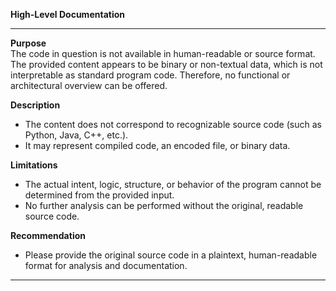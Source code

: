 **High-Level Documentation**

---

**Purpose**  
The code in question is not available in human-readable or source format. The provided content appears to be binary or non-textual data, which is not interpretable as standard program code. Therefore, no functional or architectural overview can be offered.

**Description**  
- The content does not correspond to recognizable source code (such as Python, Java, C++, etc.).
- It may represent compiled code, an encoded file, or binary data.

**Limitations**  
- The actual intent, logic, structure, or behavior of the program cannot be determined from the provided input.
- No further analysis can be performed without the original, readable source code.

**Recommendation**  
- Please provide the original source code in a plaintext, human-readable format for analysis and documentation.

---